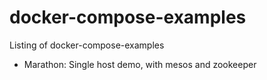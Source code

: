 # docker-compose-examples
Listing of docker-compose-examples
- Marathon: Single host demo, with mesos and zookeeper
